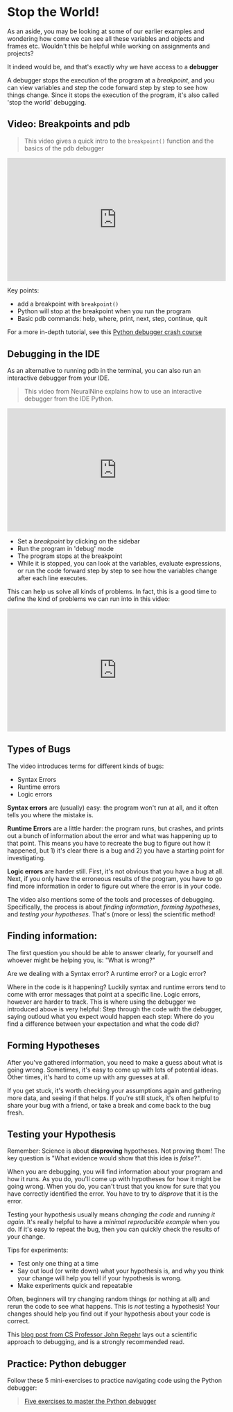 # Stop the World!

As an aside, you may be looking at some of our earlier examples and wondering how come we can see all these variables and objects and frames etc. Wouldn't this be helpful while working on assignments and projects?

It indeed would be, and that's exactly why we have access to a **debugger**

A debugger stops the execution of the program at a _breakpoint_, and you can view variables and step the code forward step by step to see how things change. Since it stops the execution of the program, it's also called 'stop the world' debugging.

## Video: Breakpoints and pdb

> This video gives a quick intro to the `breakpoint()` function and the basics of the pdb debugger

<div style="position: relative; padding-bottom: 56.25%; height: 0;"><iframe src="https://www.youtube.com/embed/aZJnGOwzHtU" title="YouTube video player" frameborder="0" allow="accelerometer; autoplay; clipboard-write; encrypted-media; gyroscope; picture-in-picture" allowfullscreen style="position: absolute; top: 0; left: 0; width: 100%; height: 100%;"></iframe></div>

Key points:
- add a breakpoint with `breakpoint()`
- Python will stop at the breakpoint when you run the program
- Basic pdb commands: help, where, print, next, step, continue, quit

For a more in-depth tutorial, see this [Python debugger crash course](https://www.youtube.com/watch?v=0LPuG825eAk)

## Debugging in the IDE

As an alternative to running pdb in the terminal, you can also run an interactive debugger from your IDE.

> This video from NeuralNine explains how to use an interactive debugger from the IDE Python.

<div style="position: relative; padding-bottom: 56.25%; height: 0;"><iframe src="https://www.youtube.com/embed/4jRfXluDmKY" title="YouTube video player" frameborder="0" allow="accelerometer; autoplay; clipboard-write; encrypted-media; gyroscope; picture-in-picture" allowfullscreen style="position: absolute; top: 0; left: 0; width: 100%; height: 100%;"></iframe></div>

- Set a _breakpoint_ by clicking on the sidebar
- Run the program in 'debug' mode
- The program stops at the breakpoint
- While it is stopped, you can look at the variables, evaluate expressions, or run the code forward step by step to see how the variables change after each line executes.

This can help us solve all kinds of problems. In fact, this is a good time to define the kind of problems we can run into in this video: 

<div style="position: relative; padding-bottom: 56.25%; height: 0;"><iframe src="https://www.youtube.com/embed/b7VbiZBg-dA" title="YouTube video player" frameborder="0" allow="accelerometer; autoplay; clipboard-write; encrypted-media; gyroscope; picture-in-picture" allowfullscreen style="position: absolute; top: 0; left: 0; width: 100%; height: 100%;"></iframe></div>

## Types of Bugs

The video introduces terms for different kinds of bugs:

- Syntax Errors
- Runtime errors
- Logic errors

**Syntax errors** are (usually) easy: the program won't run at all, and it often tells you where the mistake is.

**Runtime Errors** are a little harder: the program runs, but crashes, and prints out a bunch of information about the error and what was happening up to that point. This means you have to recreate the bug to figure out how it happened, but 1) it's clear there is a bug and 2) you have a starting point for investigating.

**Logic errors** are harder still. First, it's not obvious that you have a bug at all. Next, if you only have the erroneous results of the program, you have to go find more information in order to figure out where the error is in your code.

The video also mentions some of the tools and processes of debugging. Specifically, the process is about _finding information_, _forming hypotheses_, and _testing your hypotheses_. That's (more or less) the scientific method!

## Finding information:

The first question you should be able to answer clearly, for yourself and whoever might be helping you, is: "What is wrong?"

Are we dealing with a Syntax error? A runtime error? or a Logic error?

Where in the code is it happening? Luckily syntax and runtime errors tend to come with error messages that point at a specific line. Logic errors, however are harder to track. This is where using the debugger we introduced above is very helpful: Step through the code with the debugger, saying outloud what you expect would happen each step: Where do you find a difference between your expectation and what the code did?

## Forming Hypotheses

After you've gathered information, you need to make a guess about what is going wrong. Sometimes, it's easy to come up with lots of potential ideas. Other times, it's hard to come up with any guesses at all.

If you get stuck, it's worth checking your assumptions again and gathering more data, and seeing if that helps. If you're still stuck, it's often helpful to share your bug with a friend, or take a break and come back to the bug fresh.

## Testing your Hypothesis

Remember: Science is about **disproving** hypotheses. Not proving them! The key question is "What evidence would show that this idea is _false_?".

When you are debugging, you will find information about your program and how it runs. As you do, you'll come up with hypotheses for how it might be going wrong. When you do, you can't trust that you know for sure that you have correctly identified the error. You have to try to _disprove_ that it is the error.

Testing your hypothesis usually means _changing the code_ and _running it again_. It's really helpful to have a _minimal reproducible example_ when you do. If it's easy to repeat the bug, then you can quickly check the results of your change.

Tips for experiments:
- Test only one thing at a time
- Say out loud (or write down) what your hypothesis is, and why you think your change will help you tell if your hypothesis is wrong.
- Make experiments quick and repeatable

Often, beginners will try changing random things (or nothing at all) and rerun the code to see what happens. This is _not_ testing a hypothesis! Your changes should help you find out if your hypothesis about your code is correct.

This [blog post from CS Professor John Regehr](https://blog.regehr.org/archives/199) lays out a scientific approach to debugging, and is a strongly recommended read.

## Practice: Python debugger

Follow these 5 mini-exercises to practice navigating code using the Python debugger:

> [Five exercises to master the Python debugger](https://www.tjelvarolsson.com/blog/five-exercises-to-master-the-python-debugger/)
